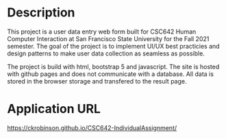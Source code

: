 # Description
This project is a user data entry web form built for CSC642 Human Computer Interaction at San Francisco State University for the Fall 2021 semester. The goal of the project is to implement UI/UX best practicies and design patterns to make user data collection as seamless as possible.  

The project is build with html, bootstrap 5 and javascript. The site is hosted with github pages and does not communicate with a database. All data is stored in the browser storage and transfered to the result page.

# Application URL
https://ckrobinson.github.io/CSC642-IndividualAssignment/